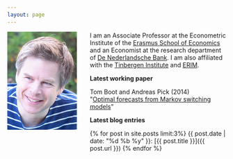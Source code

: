 ```yaml
---
layout: page
---  
```

  
<img src="/pics/And.png" style="float:left;margin:0 30px 200px 0;">
    
I am an Associate Professor at the Econometric Institute of the [Erasmus School of Economics](http://www.eur.nl/ese) and an Economist at the research department of [De Nederlandsche Bank](http://www.dnb.nl). I am also affiliated with the [Tinbergen Institute](http://www.tinbergen.nl) and [ERIM](http://www.erim.eur.nl).

**Latest working paper**

Tom Boot and Andreas Pick  (2014)  
"[Optimal forecasts from Markov switching models](/papers/Boot_Pick_31Oct2013.pdf)"
       
 **Latest blog entries**

 {% for post in site.posts limit:3%}
 {{ post.date | date: "%d %b %y" }}:
 [{{ post.title }}]({{ post.url }})
 {% endfor %}
